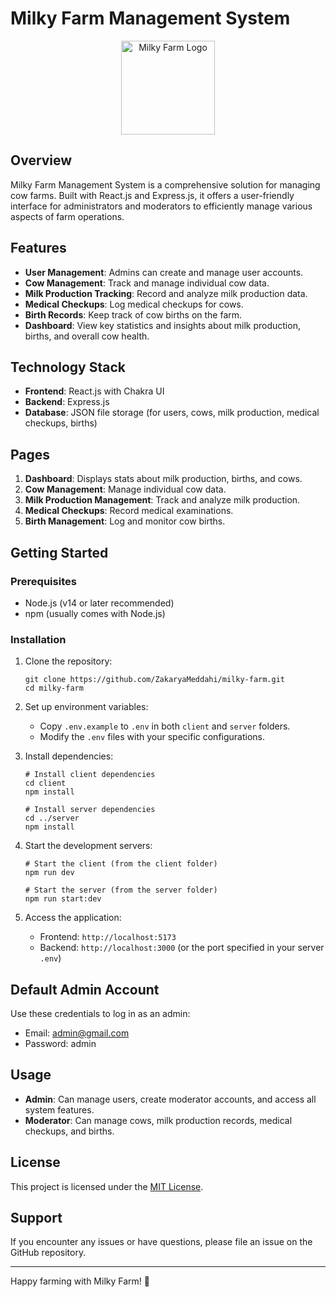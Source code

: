 # Milky Farm Management System

<p align="center">
  <img src="https://res.cloudinary.com/private-school/image/upload/v1725173490/milky-farm/milky-farm.png" alt="Milky Farm Logo" width='150'>
</p>

## Overview

Milky Farm Management System is a comprehensive solution for managing cow farms. Built with React.js and Express.js, it offers a user-friendly interface for administrators and moderators to efficiently manage various aspects of farm operations.

## Features

- **User Management**: Admins can create and manage user accounts.
- **Cow Management**: Track and manage individual cow data.
- **Milk Production Tracking**: Record and analyze milk production data.
- **Medical Checkups**: Log medical checkups for cows.
- **Birth Records**: Keep track of cow births on the farm.
- **Dashboard**: View key statistics and insights about milk production, births, and overall cow health.

## Technology Stack

- **Frontend**: React.js with Chakra UI
- **Backend**: Express.js
- **Database**: JSON file storage (for users, cows, milk production, medical checkups, births)

## Pages

1. **Dashboard**: Displays stats about milk production, births, and cows.
2. **Cow Management**: Manage individual cow data.
3. **Milk Production Management**: Track and analyze milk production.
4. **Medical Checkups**: Record medical examinations.
5. **Birth Management**: Log and monitor cow births.

## Getting Started

### Prerequisites

- Node.js (v14 or later recommended)
- npm (usually comes with Node.js)

### Installation

1. Clone the repository:
   ```
   git clone https://github.com/ZakaryaMeddahi/milky-farm.git
   cd milky-farm
   ```

2. Set up environment variables:
   - Copy `.env.example` to `.env` in both `client` and `server` folders.
   - Modify the `.env` files with your specific configurations.

3. Install dependencies:
   ```
   # Install client dependencies
   cd client
   npm install

   # Install server dependencies
   cd ../server
   npm install
   ```

4. Start the development servers:
   ```
   # Start the client (from the client folder)
   npm run dev

   # Start the server (from the server folder)
   npm run start:dev
   ```

5. Access the application:
   - Frontend: `http://localhost:5173`
   - Backend: `http://localhost:3000` (or the port specified in your server `.env`)

## Default Admin Account

Use these credentials to log in as an admin:
- Email: admin@gmail.com
- Password: admin

## Usage

- **Admin**: Can manage users, create moderator accounts, and access all system features.
- **Moderator**: Can manage cows, milk production records, medical checkups, and births.

## License

This project is licensed under the [MIT License](LICENSE).

## Support

If you encounter any issues or have questions, please file an issue on the GitHub repository.

---

Happy farming with Milky Farm! 🥛
